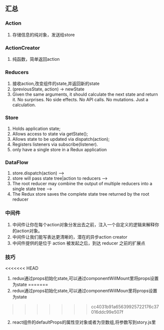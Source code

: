 ## 汇总

### Action
1. 存储信息的纯对象，发送给store

### ActionCreator
1. 纯函数，简单返回action

### Reducers
1. 接收action,改变组件的state,并返回新的state
2. (previousState, action) -> newState
3. Given the same arguments, it should calculate the next state and return it. No surprises. No side effects. No API calls. No mutations. Just a calculation.

### Store
1. Holds application state;
2. Allows access to state via getState();
3. Allows state to be updated via dispatch(action);
4. Registers listeners via subscribe(listener).
5. only have a single store in a Redux application

### DataFlow
1. store.dispatch(action) --> 
2. store will pass state tree|action to reducers --> 
3. The root reducer may combine the output of multiple reducers into a single state tree -->
4. The Redux store saves the complete state tree returned by the root reducer

### 中间件
1. 中间件让你在每个action对象分发出去之前，注入一个自定义的逻辑来解释你的action对象。
2. 中间件让我们能写表达更清晰的，潜在的异步action creator
3. 中间件提供的是位于 action 被发起之后，到达 reducer 之前的扩展点

### 技巧
<<<<<<< HEAD
1. redux通过props初始化state,可以通过componentWillMount里将props设置为state
=======
1. redux通过props初始化state,可以通过componentWillMoun里将props设置为state
>>>>>>> cc4031b91a65639925722176c37016ddc99e507f
2. react组件的defaultProps的属性空对象或者为空数组,将参数写到story.js里
